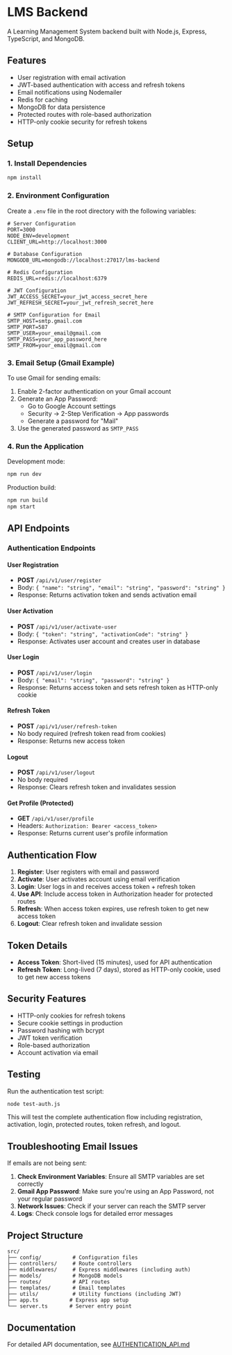 # LMS Backend

A Learning Management System backend built with Node.js, Express, TypeScript, and MongoDB.

## Features

- User registration with email activation
- JWT-based authentication with access and refresh tokens
- Email notifications using Nodemailer
- Redis for caching
- MongoDB for data persistence
- Protected routes with role-based authorization
- HTTP-only cookie security for refresh tokens

## Setup

### 1. Install Dependencies

```bash
npm install
```

### 2. Environment Configuration

Create a `.env` file in the root directory with the following variables:

```env
# Server Configuration
PORT=3000
NODE_ENV=development
CLIENT_URL=http://localhost:3000

# Database Configuration
MONGODB_URL=mongodb://localhost:27017/lms-backend

# Redis Configuration
REDIS_URL=redis://localhost:6379

# JWT Configuration
JWT_ACCESS_SECRET=your_jwt_access_secret_here
JWT_REFRESH_SECRET=your_jwt_refresh_secret_here

# SMTP Configuration for Email
SMTP_HOST=smtp.gmail.com
SMTP_PORT=587
SMTP_USER=your_email@gmail.com
SMTP_PASS=your_app_password_here
SMTP_FROM=your_email@gmail.com
```

### 3. Email Setup (Gmail Example)

To use Gmail for sending emails:

1. Enable 2-factor authentication on your Gmail account
2. Generate an App Password:
   - Go to Google Account settings
   - Security → 2-Step Verification → App passwords
   - Generate a password for "Mail"
3. Use the generated password as `SMTP_PASS`

### 4. Run the Application

Development mode:
```bash
npm run dev
```

Production build:
```bash
npm run build
npm start
```

## API Endpoints

### Authentication Endpoints

#### User Registration
- **POST** `/api/v1/user/register`
- Body: `{ "name": "string", "email": "string", "password": "string" }`
- Response: Returns activation token and sends activation email

#### User Activation
- **POST** `/api/v1/user/activate-user`
- Body: `{ "token": "string", "activationCode": "string" }`
- Response: Activates user account and creates user in database

#### User Login
- **POST** `/api/v1/user/login`
- Body: `{ "email": "string", "password": "string" }`
- Response: Returns access token and sets refresh token as HTTP-only cookie

#### Refresh Token
- **POST** `/api/v1/user/refresh-token`
- No body required (refresh token read from cookies)
- Response: Returns new access token

#### Logout
- **POST** `/api/v1/user/logout`
- No body required
- Response: Clears refresh token and invalidates session

#### Get Profile (Protected)
- **GET** `/api/v1/user/profile`
- Headers: `Authorization: Bearer <access_token>`
- Response: Returns current user's profile information

## Authentication Flow

1. **Register**: User registers with email and password
2. **Activate**: User activates account using email verification
3. **Login**: User logs in and receives access token + refresh token
4. **Use API**: Include access token in Authorization header for protected routes
5. **Refresh**: When access token expires, use refresh token to get new access token
6. **Logout**: Clear refresh token and invalidate session

## Token Details

- **Access Token**: Short-lived (15 minutes), used for API authentication
- **Refresh Token**: Long-lived (7 days), stored as HTTP-only cookie, used to get new access tokens

## Security Features

- HTTP-only cookies for refresh tokens
- Secure cookie settings in production
- Password hashing with bcrypt
- JWT token verification
- Role-based authorization
- Account activation via email

## Testing

Run the authentication test script:

```bash
node test-auth.js
```

This will test the complete authentication flow including registration, activation, login, protected routes, token refresh, and logout.

## Troubleshooting Email Issues

If emails are not being sent:

1. **Check Environment Variables**: Ensure all SMTP variables are set correctly
2. **Gmail App Password**: Make sure you're using an App Password, not your regular password
3. **Network Issues**: Check if your server can reach the SMTP server
4. **Logs**: Check console logs for detailed error messages

## Project Structure

```
src/
├── config/          # Configuration files
├── controllers/     # Route controllers
├── middlewares/     # Express middlewares (including auth)
├── models/          # MongoDB models
├── routes/          # API routes
├── templates/       # Email templates
├── utils/           # Utility functions (including JWT)
├── app.ts          # Express app setup
└── server.ts       # Server entry point
```

## Documentation

For detailed API documentation, see [AUTHENTICATION_API.md](./AUTHENTICATION_API.md)
